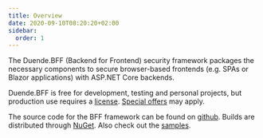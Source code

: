```yaml
---
title: Overview
date: 2020-09-10T08:20:20+02:00
sidebar:
  order: 1
---
```


The Duende.BFF (Backend for Frontend) security framework packages the necessary components to secure browser-based frontends (e.g. SPAs or Blazor applications) with ASP.NET Core backends.

Duende.BFF is free for development, testing and personal projects, but production use requires a [license](https://duendesoftware.com/products/bff#pricing). [Special offers](https://duendesoftware.com/specialoffers) may apply.

The source code for the BFF framework can be found on [github](https://github.com/DuendeSoftware/products/tree/main/bff). Builds are distributed through [NuGet](https://www.nuget.org/packages/Duende.BFF/). Also check out the [samples](/bff/v3/samples).
